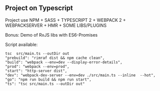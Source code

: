 ## Project on Typescript


Project use NPM + SASS + TYPESCRIPT 2 + WEBPACK 2 + WEBPACKSERVER + HMR + SOME LIBS/PLUGINS

Bonus: Demo of RxJS libs with ES6-Promises

Script available:
```
tsc  src/main.ts --outDir out
"prebuild": "rimraf dist && npm cache clean",
"build": "webpack --env=dev --display-error-details",
"prod": "webpack --env=prod",
"start": "http-server dist",
"dev": "webpack-dev-server --env=dev ./src/main.ts --inline  --hot",
"go": "npm run build && npm run start",
"ts": "tsc src/main.ts --outDir out"
```